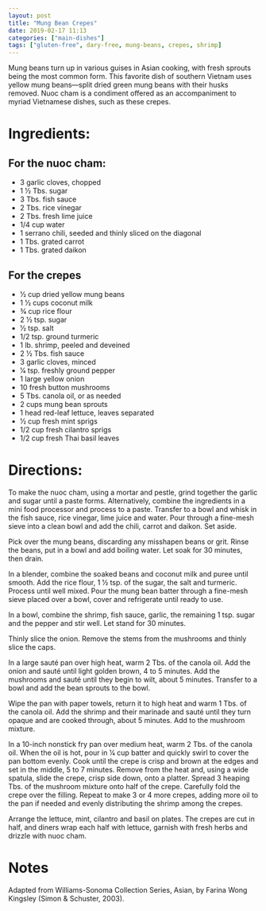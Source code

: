 ```yaml
---
layout: post
title: "Mung Bean Crepes"
date: 2019-02-17 11:13
categories: ["main-dishes"]
tags: ["gluten-free", dary-free, mung-beans, crepes, shrimp]
---
```

Mung beans turn up in various guises in Asian cooking, with fresh sprouts being the most common form. This favorite dish of southern Vietnam uses yellow mung beans—split dried green mung beans with their husks removed. Nuoc cham is a condiment offered as an accompaniment to myriad Vietnamese dishes, such as these crepes.

# Ingredients:

## For the nuoc cham:

- 3 garlic cloves, chopped
- 1 1⁄2 Tbs. sugar
- 3 Tbs. fish sauce
- 2 Tbs. rice vinegar
- 2 Tbs. fresh lime juice
- 1/4 cup water
- 1 serrano chili, seeded and thinly sliced  on the diagonal
- 1 Tbs. grated carrot
- 1 Tbs. grated daikon

## For the crepes

- 1⁄2 cup dried yellow mung beans
- 1 1⁄2 cups coconut milk
- 3⁄4 cup rice flour
- 2 1⁄2 tsp. sugar
- 1⁄2 tsp. salt
- 1/2 tsp. ground turmeric
- 1 lb. shrimp, peeled and deveined
- 2 1⁄2 Tbs. fish sauce
- 3 garlic cloves, minced
- 1⁄4 tsp. freshly ground pepper
- 1 large yellow onion
- 10 fresh button mushrooms
- 5 Tbs. canola oil, or as needed
- 2 cups mung bean sprouts
- 1 head red-leaf lettuce, leaves separated
- 1⁄2 cup fresh mint sprigs
- 1/2 cup fresh cilantro sprigs
- 1/2 cup fresh Thai basil leaves

# Directions:

To make the nuoc cham, using a mortar and pestle, grind together the garlic and sugar until a paste forms. Alternatively, combine the ingredients in a mini food processor and process to a paste. Transfer to a bowl and whisk in the fish sauce, rice vinegar, lime juice and water. Pour through a fine-mesh sieve into a clean bowl and add the chili, carrot and daikon. Set aside.

Pick over the mung beans, discarding any misshapen beans or grit. Rinse the beans, put in a bowl and add boiling water. Let soak for 30 minutes, then drain.

In a blender, combine the soaked beans and coconut milk and puree until smooth. Add the rice flour, 1 1⁄2 tsp. of the sugar, the salt and turmeric. Process until well mixed. Pour the mung bean batter through a fine-mesh sieve placed over a bowl, cover and refrigerate until ready to use.

In a bowl, combine the shrimp, fish sauce, garlic, the remaining 1 tsp. sugar and the pepper and stir well. Let stand for 30 minutes.

Thinly slice the onion. Remove the stems from the mushrooms and thinly slice the caps.

In a large sauté pan over high heat, warm 2 Tbs. of the canola oil. Add the onion and sauté until light golden brown, 4 to 5 minutes. Add the mushrooms and sauté until they begin to wilt, about 5 minutes. Transfer to a bowl and add the bean sprouts to the bowl.

Wipe the pan with paper towels, return it to high heat and warm 1 Tbs. of the canola oil. Add the shrimp and their marinade and sauté until they turn opaque and are cooked through, about 5 minutes. Add to the mushroom mixture.

In a 10-inch nonstick fry pan over medium heat, warm 2 Tbs. of the canola oil. When the oil is hot, pour in 1⁄4 cup batter and quickly swirl to cover the pan bottom evenly. Cook until the crepe is crisp and brown at the edges and set in the middle, 5 to 7 minutes. Remove from the heat and, using a wide spatula, slide the crepe, crisp side down, onto a platter. Spread 3 heaping Tbs. of the mushroom mixture onto half of the crepe. Carefully fold the crepe over the filling. Repeat to make 3 or 4 more crepes, adding more oil to the pan if needed and evenly distributing the shrimp among the crepes.

Arrange the lettuce, mint, cilantro and basil on plates. The crepes are cut in half, and diners wrap each half with lettuce, garnish with fresh herbs and drizzle with nuoc cham.


# Notes

Adapted from Williams-Sonoma Collection Series, Asian, by Farina Wong Kingsley (Simon & Schuster, 2003).
